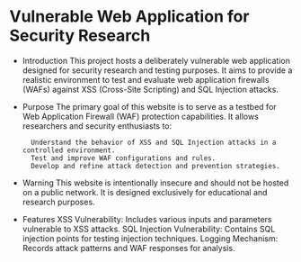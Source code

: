 # Vulnerable Web Application for Security Research

- Introduction
This project hosts a deliberately vulnerable web application designed for security research and testing purposes. It aims to provide a realistic environment to test and evaluate web application firewalls (WAFs) against XSS (Cross-Site Scripting) and SQL Injection attacks.

- Purpose
The primary goal of this website is to serve as a testbed for Web Application Firewall (WAF) protection capabilities. It allows researchers and security enthusiasts to:

        Understand the behavior of XSS and SQL Injection attacks in a controlled environment.
        Test and improve WAF configurations and rules.
        Develop and refine attack detection and prevention strategies.
- Warning
This website is intentionally insecure and should not be hosted on a public network. It is designed exclusively for educational and research purposes.

- Features
XSS Vulnerability: Includes various inputs and parameters vulnerable to XSS attacks.
SQL Injection Vulnerability: Contains SQL injection points for testing injection techniques.
Logging Mechanism: Records attack patterns and WAF responses for analysis.
